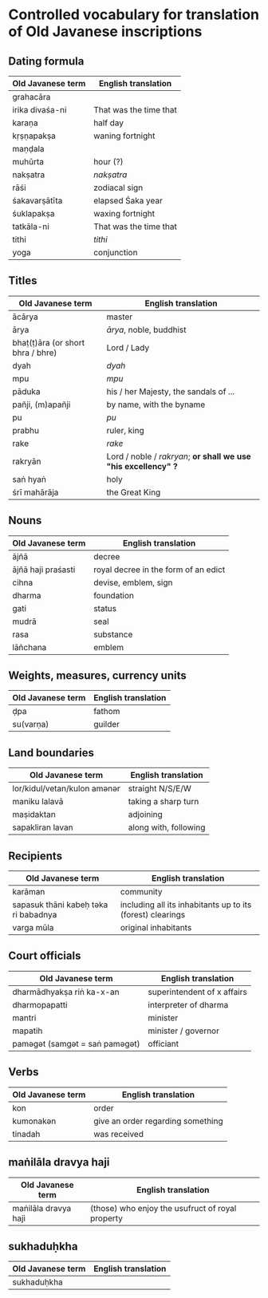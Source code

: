 # Controlled vocabulary for translation of Old Javanese inscriptions

## Dating formula
| Old Javanese term | English translation    |
|-------------------|------------------------|
| grahacāra       |                        |
| irika divaśa-ni | That was the time that |
| karaṇa          | half day               |
| kṛṣṇapakṣa      | waning fortnight       |
| maṇḍala         |                        |
| muhūrta         | hour (?)               |
| nakṣatra        | _nakṣatra_             |
| rāśi            | zodiacal sign          |
| śakavarṣātīta   | elapsed Śaka year      |
| śuklapakṣa      | waxing fortnight       |
| tatkāla-ni      | That was the time that |
| tithi           | _tithi_                |
| yoga            | conjunction            |

## Titles
| Old Javanese term              | English translation                                              |
|--------------------------------|------------------------------------------------------------------|
| ācārya                         | master                                                           |
| ārya                           | _ārya_, noble, buddhist                                          |
| bhaṭ(ṭ)āra (or short bhra / bhre) | Lord / Lady                                                      |
| dyah                           | _dyah_                                                           |
| mpu                            | _mpu_                                                            |
| pāduka                         | his / her Majesty, the sandals of ...                            |
| pañji, (m)apañji               | by name, with the byname                                         |
| pu                             | _pu_                                                             |
| prabhu                             | ruler, king                                                             |
| rake                           | _rake_                                                           |
| rakryān                        | Lord / noble / _rakryan_; __or shall we use "his excellency" ?__ |
| saṅ hyaṅ                           | holy                                                         |
| śrī mahārāja                            | the Great King                                                           |

## Nouns
| Old Javanese term  | English translation                  |
|--------------------|--------------------------------------|
| ājñā               | decree                               |
| ājñā haji praśasti | royal decree in the form of an edict |
| cihna              | devise, emblem, sign                 |
| dharma              | foundation                     |
| gati              | status                     |
| mudrā              | seal                                 |
| rasa               | substance                            |
| lāñchana           | emblem                               |

## Weights, measures, currency units
| Old Javanese term                    | English translation                                        |
|--------------------------------------|------------------------------------------------------------|
| ḍpa                              | fathom                                                  |
| su(varṇa)                              | guilder                                                  |

## Land boundaries
| Old Javanese term                    | English translation                                        |
|--------------------------------------|------------------------------------------------------------|
| lor/kidul/vetan/kulon amǝnǝr | straight N/S/E/W                                     |
| maniku lalavā                  	| taking a sharp turn                               |
| maṣidaktan                  	| adjoining                               |
| sapakliran lavan                    | along with, following                                       |

## Recipients
| Old Javanese term                    | English translation                                        |
|--------------------------------------|------------------------------------------------------------|
| karāman                              | community                                                  |
| sapasuk thāni kabeḥ təka ri babadnya | including all its inhabitants up to its (forest) clearings |
| varga mūla                           | original inhabitants                                       |


## Court officials
| Old Javanese term              | English translation         |
|--------------------------------|-----------------------------|
| dharmādhyakṣa riṅ ka-x-an      | superintendent of x affairs |
| dharmopapatti                  | interpreter of dharma       |
| mantri                         | minister                    |
| mapatih                        | minister / governor         |
| paməgət (samgət = saṅ paməgət) | officiant                   |

## Verbs 
| Old Javanese term | English translation               |
|-------------------|-----------------------------------|
| kon               | order                             |
| kumonakən         | give an order regarding something |
| tinadah           | was received                      |

## maṅilāla dravya haji
| Old Javanese term   | English translation         |
|---------------------|-----------------------------|
| maṅilāla dravya haji | (those) who enjoy the usufruct of royal property |

## sukhaduḥkha
| Old Javanese term   | English translation         |
|---------------------|-----------------------------|
| sukhaduḥkha | 			|
